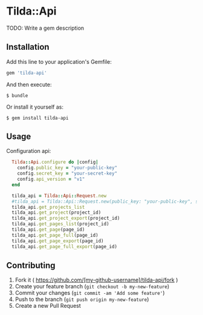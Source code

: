 # Tilda::Api

TODO: Write a gem description

## Installation

Add this line to your application's Gemfile:

```ruby
gem 'tilda-api'
```

And then execute:

    $ bundle

Or install it yourself as:

    $ gem install tilda-api

## Usage

Configuration api:

```ruby
  Tilda::Api.configure do |config|
    config.public_key = "your-public-key"
    config.secret_key = "your-secret-key"
    config.api_version = "v1"
  end
```

```ruby
  tilda_api = Tilda::Api::Request.new 
  #tilda_api = Tilda::Api::Request.new(public_key: "your-public-key", secret_key: "your-secret-key")
  tilda_api.get_projects_list
  tilda_api.get_project(project_id)
  tilda_api.get_project_export(project_id)
  tilda_api.get_pages_list(project_id)
  tilda_api.get_page(page_id)
  tilda_api.get_page_full(page_id)
  tilda_api.get_page_export(page_id)
  tilda_api.get_page_full_export(page_id)
```

## Contributing

1. Fork it ( https://github.com/[my-github-username]/tilda-api/fork )
2. Create your feature branch (`git checkout -b my-new-feature`)
3. Commit your changes (`git commit -am 'Add some feature'`)
4. Push to the branch (`git push origin my-new-feature`)
5. Create a new Pull Request

